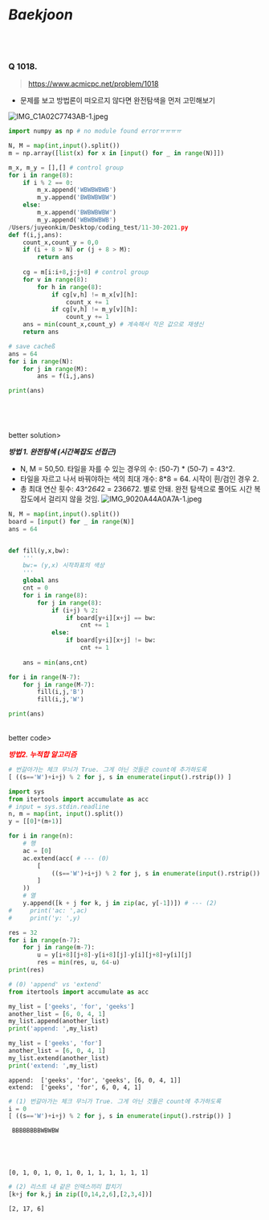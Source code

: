 # ***Baekjoon***

<br></br>
### Q 1018.
> https://www.acmicpc.net/problem/1018 <br>
- 문제를 보고 방법론이 떠오르지 않다면 완전탐색을 먼저 고민해보기

![IMG_C1A02C7743AB-1.jpeg](attachment:137346de-e5f8-421b-a566-7def4b8c29fb.jpeg)


```python
import numpy as np # no module found errorㅠㅠㅠㅠ 

N, M = map(int,input().split())
m = np.array([list(x) for x in [input() for _ in range(N)]])

m_x, m_y = [],[] # control group
for i in range(8):
    if i % 2 == 0:
        m_x.append('WBWBWBWB')
        m_y.append('BWBWBWBW')
    else:
        m_x.append('BWBWBWBW')
        m_y.append('WBWBWBWB')
/Users/juyeonkim/Desktop/coding_test/11-30-2021.py
def f(i,j,ans):
    count_x,count_y = 0,0
    if (i + 8 > N) or (j + 8 > M):
        return ans
    
    cg = m[i:i+8,j:j+8] # control group
    for v in range(8):
        for h in range(8):
            if cg[v,h] != m_x[v][h]:
                count_x += 1
            if cg[v,h] != m_y[v][h]:
                count_y += 1
    ans = min(count_x,count_y) # 계속해서 작은 값으로 재생신
    return ans

# save cacheß
ans = 64
for i in range(N):
    for j in range(M):
        ans = f(i,j,ans)

print(ans)
```

## <br>
better solution>

***방법 1. 완전탐색
(시간복잡도 선접근)***
- N, M = 50,50. 타일을 자를 수 있는 경우의 수: (50-7) * (50-7) = 43^2. 
- 타일을 자르고 나서 바꿔야하는 색의 최대 개수: 8*8 = 64. 시작이 흰/검인 경우 2.
- 총 최대 연산 횟수: 43^2*64*2 = 236672. 별로 안돼. 완전 탐색으로 풀어도 시간 복잡도에서 걸리지 않을 것임. 
![IMG_9020A44A0A7A-1.jpeg](attachment:bb743290-95a1-4ca4-8a77-74da357a0f03.jpeg)


```python
N, M = map(int,input().split())
board = [input() for _ in range(N)]
ans = 64 


def fill(y,x,bw): 
    '''
    bw:= (y,x) 시작좌표의 색상
    '''
    global ans
    cnt = 0
    for i in range(8):
        for j in range(8):
            if (i+j) % 2:
                if board[y+i][x+j] == bw:
                    cnt += 1
            else:
                if board[y+i][x+j] != bw:
                    cnt += 1
    
    ans = min(ans,cnt)

for i in range(N-7):
    for j in range(M-7):
        fill(i,j,'B')
        fill(i,j,'W')

print(ans)
```

</br>
better code>


<font color='red'> ***방법2. 누적합 알고리즘*** </font>


```python
# 번갈아가는 체크 무늬가 True. 그게 아닌 것들은 count에 추가하도록 
[ ((s=='W')+i+j) % 2 for j, s in enumerate(input().rstrip()) ]
```


```python
import sys
from itertools import accumulate as acc
# input = sys.stdin.readline
n, m = map(int, input().split())
y = [[0]*(m+1)]

for i in range(n):
    # 행
    ac = [0]
    ac.extend(acc( # --- (0)
        [
            ((s=='W')+i+j) % 2 for j, s in enumerate(input().rstrip()) # --- (1)
        ] 
    ))
    # 열
    y.append([k + j for k, j in zip(ac, y[-1])]) # --- (2) 
#     print('ac: ',ac)
#     print('y: ',y)

res = 32
for i in range(n-7):
    for j in range(m-7):
        u = y[i+8][j+8]-y[i+8][j]-y[i][j+8]+y[i][j]
        res = min(res, u, 64-u)
print(res)
```


```python
# (0) 'append' vs 'extend'
from itertools import accumulate as acc

my_list = ['geeks', 'for', 'geeks']
another_list = [6, 0, 4, 1]
my_list.append(another_list)
print('append: ',my_list)

my_list = ['geeks', 'for']
another_list = [6, 0, 4, 1]
my_list.extend(another_list)
print('extend: ',my_list)
```

    append:  ['geeks', 'for', 'geeks', [6, 0, 4, 1]]
    extend:  ['geeks', 'for', 6, 0, 4, 1]



```python
# (1) 번갈아가는 체크 무늬가 True. 그게 아닌 것들은 count에 추가하도록 
i = 0
[ ((s=='W')+i+j) % 2 for j, s in enumerate(input().rstrip()) ]
```

     BBBBBBBBWBWBW





    [0, 1, 0, 1, 0, 1, 0, 1, 1, 1, 1, 1, 1]




```python
# (2) 리스트 내 같은 인덱스끼리 합치기
[k+j for k,j in zip([0,14,2,6],[2,3,4])] 
```




    [2, 17, 6]




```python

```
